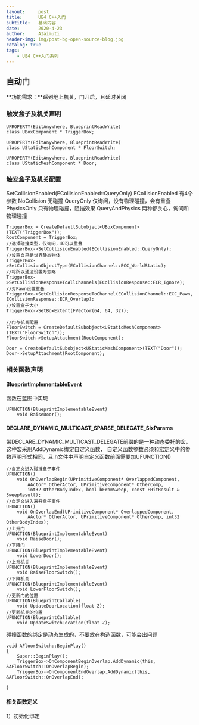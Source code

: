 ```yaml
---
layout:     post
title:      UE4 C++入门
subtitle:   基础内容
date:       2020-4-23
author:     AIaimuti
header-img: img/post-bg-open-source-blog.jpg
catalog: true
tags:
    - UE4 C++入门系列
---
```


## 自动门
**功能需求：**踩到地上机关，门开启，且延时关闭
### 触发盒子及机关声明

```
UPROPERTY(EditAnywhere, BlueprintReadWrite)
class UBoxComponent * TriggerBox;

UPROPERTY(EditAnywhere, BlueprintReadWrite)
class UStaticMeshComponent * FloorSwitch;

UPROPERTY(EditAnywhere, BlueprintReadWrite)
class UStaticMeshComponent * Door;

```
### 触发盒子及机关配置
SetCollisionEnabled(ECollisionEnabled::QueryOnly)
ECollisionEnabled 有4个参数
NoCollision 无碰撞
QueryOnly 仅询问，没有物理碰撞，会有重叠
PhysicsOnly 只有物理碰撞，阻挡效果
QueryAndPhysics 两种都关心，询问和物理碰撞
```
TriggerBox = CreateDefaultSubobject<UBoxComponent>(TEXT("TriggerBox"));
RootComponent = TriggerBox;
//选择碰撞类型，仅询问，即可以重叠
TriggerBox->SetCollisionEnabled(ECollisionEnabled::QueryOnly);
//设置自己是世界静态物体
TriggerBox->SetCollisionObjectType(ECollisionChannel::ECC_WorldStatic);
//将所以通道设置为忽略
TriggerBox->SetCollisionResponseToAllChannels(ECollisionResponse::ECR_Ignore);
//对Pawn设置重叠
TriggerBox->SetCollisionResponseToChannel(ECollisionChannel::ECC_Pawn, ECollisionResponse::ECR_Overlap);
//设置盒子大小
TriggerBox->SetBoxExtent(FVector(64, 64, 32));

//门与机关配置
FloorSwitch = CreateDefaultSubobject<UStaticMeshComponent>(TEXT("FloorSwitch"));
FloorSwitch->SetupAttachment(RootComponent);

Door = CreateDefaultSubobject<UStaticMeshComponent>(TEXT("Door"));
Door->SetupAttachment(RootComponent);
```
### 相关函数声明
#### BlueprintImplementableEvent
函数在蓝图中实现
```
UFUNCTION(BlueprintImplementableEvent)
	void RaiseDoor();
```
#### DECLARE_DYNAMIC_MULTICAST_SPARSE_DELEGATE_SixParams
带DECLARE_DYNAMIC_MULTICAST_DELEGATE前缀的是一种动态委托的宏，这种宏采用AddDynamic绑定自定义函数，
自定义函数参数必须和宏定义中的参数声明形式相同，且.h文件中声明自定义函数前面需要加UFUNCTION()
```
//自定义进入碰撞盒子事件
UFUNCTION()
	void OnOverlapBegin(UPrimitiveComponent* OverlappedComponent, 
		AActor* OtherActor, UPrimitiveComponent* OtherComp, 
		int32 OtherBodyIndex, bool bFromSweep, const FHitResult & SweepResult);
//自定义进入离开盒子事件
UFUNCTION()
	void OnOverlapEnd(UPrimitiveComponent* OverlappedComponent,
		AActor* OtherActor, UPrimitiveComponent* OtherComp, int32 OtherBodyIndex);
//上升门
UFUNCTION(BlueprintImplementableEvent)
	void RaiseDoor();
//下降门
UFUNCTION(BlueprintImplementableEvent)
	void LowerDoor();
//上升机关
UFUNCTION(BlueprintImplementableEvent)
	void RaiseFloorSwitch();
//下降机关
UFUNCTION(BlueprintImplementableEvent)
	void LowerFloorSwitch();
//更新门的位置
UFUNCTION(BlueprintCallable)
	void UpdateDoorLocation(float Z);
//更新机关的位置
UFUNCTION(BlueprintCallable)
	void UpdateSwitchLocation(float Z);
```
碰撞函数的绑定是动态生成的，不要放在构造函数，可能会出问题
```
void AFloorSwitch::BeginPlay()
{
	Super::BeginPlay();
	TriggerBox->OnComponentBeginOverlap.AddDynamic(this, &AFloorSwitch::OnOverlapBegin);
	TriggerBox->OnComponentEndOverlap.AddDynamic(this, &AFloorSwitch::OnOverlapEnd);
	
}
```
#### 相关函数定义
1）初始化绑定

